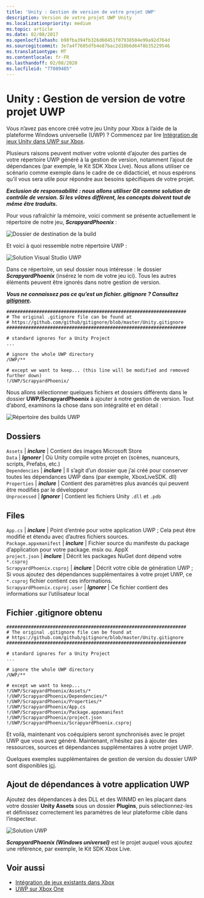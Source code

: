 ```yaml
---
title: 'Unity : Gestion de version de votre projet UWP'
description: Version de votre projet UWP Unity
ms.localizationpriority: medium
ms.topic: article
ms.date: 02/08/2017
ms.openlocfilehash: b98fba394fb326d60451f07938504e99a92d764d
ms.sourcegitcommit: 3e7a4f7605dfb4e87bac2d10b6d64f8b35229546
ms.translationtype: MT
ms.contentlocale: fr-FR
ms.lasthandoff: 02/08/2020
ms.locfileid: "77089485"
---
```

# <a name="unity-version-control-your-uwp-project"></a>Unity : Gestion de version de votre projet UWP

Vous n’avez pas encore créé votre jeu Unity pour Xbox à l’aide de la plateforme Windows universelle (UWP) ?  Commencez par lire [Intégration de jeux Unity dans UWP sur Xbox](development-lanes-unity.md).

Plusieurs raisons peuvent motiver votre volonté d’ajouter des parties de votre répertoire UWP généré à la gestion de version, notamment l’ajout de dépendances (par exemple, le Kit SDK Xbox Live).  Nous allons utiliser ce scénario comme exemple dans le cadre de ce didacticiel, et nous espérons qu’il vous sera utile pour répondre aux besoins spécifiques de votre projet.

***Exclusion de responsabilité : nous allons utiliser Git comme solution de contrôle de version.  Si les vôtres diffèrent, les concepts doivent tout de même être traduits.***

Pour vous rafraîchir la mémoire, voici comment se présente actuellement le répertoire de notre jeu, ***ScrapyardPhoenix*** :

![Dossier de destination de la build](images/build-destination.png)

Et voici à quoi ressemble notre répertoire UWP :

![Solution Visual Studio UWP](images/uwp-vs-solution.png)

Dans ce répertoire, un seul dossier nous intéresse : le dossier ***ScrapyardPhoenix*** (insérez le nom de votre jeu ici).  Tous les autres éléments peuvent être ignorés dans notre gestion de version.

***Vous ne connaissez pas ce qu’est un fichier. gitignore ?  Consultez [gitignore](https://git-scm.com/docs/gitignore).***

    ##################################################################
    # The original .gitignore file can be found at
    # https://github.com/github/gitignore/blob/master/Unity.gitignore
    ##################################################################

    # standard ignores for a Unity Project
    ...

    # ignore the whole UWP directory
    /UWP/**

    # except we want to keep... (this line will be modified and removed further down)
    !/UWP/ScrapyardPhoenix/

Nous allons sélectionner quelques fichiers et dossiers différents dans le dossier **UWP/ScrapyardPhoenix** à ajouter à notre gestion de version.  Tout d’abord, examinons la chose dans son intégralité et en détail :

![Répertoire des builds UWP](images/uwp-build-directory.png)  

## <a name="folders"></a>Dossiers  

`Assets` | ***inclure*** | Contient des images Microsoft Store  
`Data`   | ***Ignorer*** | Où Unity compile votre projet en (scènes, nuanceurs, scripts, Prefabs, etc.)  
`Dependencies` | ***inclure*** | Il s’agit d’un dossier que j’ai créé pour conserver toutes les dépendances UWP dans (par exemple, XboxLiveSDK. dll)  
`Properties` | ***inclure*** | Contient des paramètres plus avancés qui peuvent être modifiés par le développeur  
`Unprocessed` | ***Ignorer*** | Contient les fichiers Unity `.dll` et `.pdb`  

## <a name="files"></a>Files  

`App.cs` | ***inclure*** | Point d’entrée pour votre application UWP ; Cela peut être modifié et étendu avec d’autres fichiers sources.  
`Package.appxmanifest` | ***inclure*** | Fichier source du manifeste du package d’application pour votre package. msix ou. AppX  
`project.json` | ***inclure*** | Décrit les packages NuGet dont dépend votre `*.csproj`  
`ScrapyardPhoenix.csproj` | ***inclure*** | Décrit votre cible de génération UWP ; Si vous ajoutez des dépendances supplémentaires à votre projet UWP, ce `*.csproj` fichier contient ces informations.  
`ScrapyardPhoenix.csproj.user` | ***Ignorer*** | Ce fichier contient des informations sur l’utilisateur local

## <a name="resulting-gitignore"></a>Fichier .gitignore obtenu

    ##################################################################
    # The original .gitignore file can be found at
    # https://github.com/github/gitignore/blob/master/Unity.gitignore
    ##################################################################

    # standard ignores for a Unity Project
    ...

    # ignore the whole UWP directory
    /UWP/**

    # except we want to keep...
    !/UWP/ScrapyardPhoenix/Assets/*
    !/UWP/ScrapyardPhoenix/Dependencies/*
    !/UWP/ScrapyardPhoenix/Properties/*
    !/UWP/ScrapyardPhoenix/App.cs
    !/UWP/ScrapyardPhoenix/Package.appxmanifest
    !/UWP/ScrapyardPhoenix/project.json
    !/UWP/ScrapyardPhoenix/ScrapyardPhoenix.csproj

Et voilà, maintenant vos coéquipiers seront synchronisés avec le projet UWP que vous avez généré. Maintenant, n’hésitez pas à ajouter des ressources, sources et dépendances supplémentaires à votre projet UWP.

Quelques exemples supplémentaires de gestion de version du dossier UWP sont disponibles [ici](https://bitbucket.org/Unity-Technologies/windowsstoreappssamples/overview).

## <a name="adding-dependencies-to-your-uwp-app"></a>Ajout de dépendances à votre application UWP

Ajoutez des dépendances à des DLL et des WINMD en les plaçant dans votre dossier **Unity Assets** sous un dossier **Plugins**, puis sélectionnez-les et définissez correctement les paramètres de leur plateforme cible dans l’inspecteur.

![Solution UWP](images/uwp-solution.PNG)

***ScrapyardPhoenix (Windows universel)*** est le projet auquel vous ajoutez une référence, par exemple, le Kit SDK Xbox Live.

## <a name="see-also"></a>Voir aussi
- [Intégration de jeux existants dans Xbox](development-lanes-landing.md)
- [UWP sur Xbox One](index.md)
